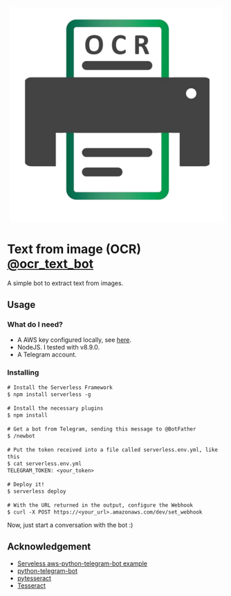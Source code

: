 <p align="center">
  <img src="logo.png" />
</p>

# Text from image (OCR) [@ocr_text_bot](https://t.me/ocr_text_bot)

A simple bot to extract text from images.

## Usage

### What do I need?
- A AWS key configured locally, see [here](https://serverless.com/framework/docs/providers/aws/guide/credentials/).
- NodeJS. I tested with v8.9.0.
- A Telegram account.

### Installing
```
# Install the Serverless Framework
$ npm install serverless -g

# Install the necessary plugins
$ npm install

# Get a bot from Telegram, sending this message to @BotFather
$ /newbot

# Put the token received into a file called serverless.env.yml, like this
$ cat serverless.env.yml
TELEGRAM_TOKEN: <your_token>

# Deploy it!
$ serverless deploy

# With the URL returned in the output, configure the Webhook
$ curl -X POST https://<your_url>.amazonaws.com/dev/set_webhook
```

Now, just start a conversation with the bot :)

## Acknowledgement

- [Serveless aws-python-telegram-bot example](https://github.com/serverless/examples/tree/master/aws-python-telegram-bot)
- [python-telegram-bot](https://github.com/python-telegram-bot/python-telegram-bot)
- [pytesseract](https://github.com/madmaze/pytesseract)
- [Tesseract](https://github.com/tesseract-ocr/tesseract)
